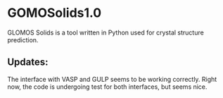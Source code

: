 # GOMOSolids1.0
GLOMOS Solids is a tool written in Python used for crystal structure prediction.

## Updates:
The interface with VASP and GULP seems to be working correctly. Right now, the code is undergoing test for both interfaces, but seems nice.
